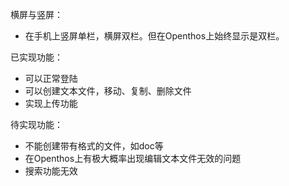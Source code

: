 横屏与竖屏：

- 在手机上竖屏单栏，横屏双栏。但在Openthos上始终显示是双栏。

已实现功能：

- 可以正常登陆
- 可以创建文本文件，移动、复制、删除文件
- 实现上传功能

待实现功能：

- 不能创建带有格式的文件，如doc等
- 在Openthos上有极大概率出现编辑文本文件无效的问题
- 搜索功能无效
